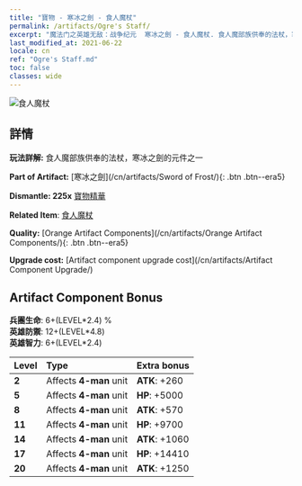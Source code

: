 ```yaml
---
title: "寶物 - 寒冰之劍 - 食人魔杖"
permalink: /artifacts/Ogre's Staff/
excerpt: "魔法门之英雄无敌：战争纪元  寒冰之劍 - 食人魔杖. 食人魔部族供奉的法杖，寒冰之劍的元件之一"
last_modified_at: 2021-06-22
locale: cn
ref: "Ogre's Staff.md"
toc: false
classes: wide
---
```


 ![食人魔杖](/images/t/artifact_40434.png)



## 詳情

 **玩法詳解:** 食人魔部族供奉的法杖，寒冰之劍的元件之一

 **Part of Artifact:** [寒冰之劍](/cn/artifacts/Sword of Frost/){: .btn .btn--era5}

 **Dismantle: 225x** [寶物精華](/cn/Items/con_905/)

 **Related Item**: [食人魔杖](/cn/Items/art_163/)

 **Quality:** [Orange Artifact Components](/cn/artifacts/Orange Artifact Components/){: .btn .btn--era5}

 **Upgrade cost:** [Artifact component upgrade cost](/cn/artifacts/Artifact Component Upgrade/)

## Artifact Component Bonus

  **兵團生命**: 6+(LEVEL\*2.4) %<br/>**英雄防禦**: 12+(LEVEL\*4.8)<br/>**英雄智力**: 6+(LEVEL\*2.4)

  |  Level  | Type |    Extra bonus  | 
  |:--------|:-----|:----------------| 
  | **2** | Affects **4-man** unit | **ATK**: +260 | 
  | **5** | Affects **4-man** unit | **HP**: +5000 | 
  | **8** | Affects **4-man** unit | **ATK**: +570 | 
  | **11** | Affects **4-man** unit | **HP**: +9700 | 
  | **14** | Affects **4-man** unit | **ATK**: +1060 | 
  | **17** | Affects **4-man** unit | **HP**: +14410 | 
  | **20** | Affects **4-man** unit | **ATK**: +1250 | 

